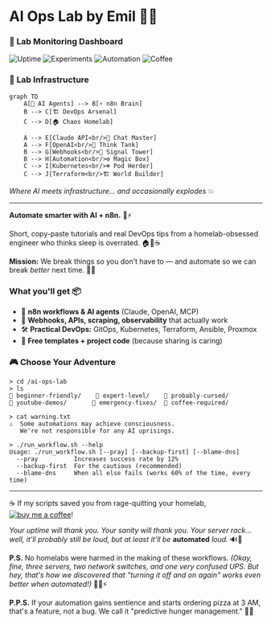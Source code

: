 # AI Ops Lab by Emil 🔧🤖

### 📡 Lab Monitoring Dashboard
![Uptime](https://img.shields.io/badge/Lab%20Uptime-99.9%25-brightgreen?style=for-the-badge)
![Experiments](https://img.shields.io/badge/Active%20Experiments-12-blue?style=for-the-badge)
![Automation](https://img.shields.io/badge/Tasks%20Automated-5.2k-orange?style=for-the-badge)
![Coffee](https://img.shields.io/badge/Coffee%20Level-Critical-red?style=for-the-badge)

### 🔬 Lab Infrastructure  
```mermaid
graph TD
    A[🤖 AI Agents] --> B[⚡ n8n Brain]
    B --> C[🏗️ DevOps Arsenal]
    C --> D[🏠 Chaos Homelab]
    
    A --> E[Claude API<br/>💬 Chat Master]
    A --> F[OpenAI<br/>🧠 Think Tank]
    B --> G[Webhooks<br/>📡 Signal Tower]
    B --> H[Automation<br/>⚙️ Magic Box]
    C --> I[Kubernetes<br/>☸️ Pod Herder]
    C --> J[Terraform<br/>🏗️ World Builder]
```
*Where AI meets infrastructure... and occasionally explodes* 💥

---

**Automate smarter with AI + n8n.** 🤖⚡

Short, copy-paste tutorials and real DevOps tips from a homelab-obsessed engineer who thinks sleep is overrated. 🏠🧪☕

**Mission:** We break things so you don't have to — and automate so we can break *better* next time. 🔁🔥

### What you'll get 📦
- 🧩 **n8n workflows & AI agents** (Claude, OpenAI, MCP)  
- 🔗 **Webhooks, APIs, scraping, observability** that actually work
- 🛠️ **Practical DevOps:** GitOps, Kubernetes, Terraform, Ansible, Proxmox  
- 🎁 **Free templates + project code** (because sharing is caring)

### 🎮 Choose Your Adventure
```
> cd /ai-ops-lab
> ls
📁 beginner-friendly/    📁 expert-level/    📁 probably-cursed/
📁 youtube-demos/       📁 emergency-fixes/  📁 coffee-required/

> cat warning.txt
⚠️  Some automations may achieve consciousness. 
   We're not responsible for any AI uprisings.

> ./run_workflow.sh --help
Usage: ./run_workflow.sh [--pray] [--backup-first] [--blame-dns]
  --pray          Increases success rate by 12%
  --backup-first  For the cautious (recommended)
  --blame-dns     When all else fails (works 60% of the time, every time)
```

---

☕️ If my scripts saved you from rage-quitting your homelab, [![buy me a coffee](https://img.shields.io/badge/buy%20me%20a%20coffee-yellow?logo=buymeacoffee&logoColor=white)](https://buymeacoffee.com/homeall)!

*Your uptime will thank you. Your sanity will thank you. Your server rack... well, it'll probably still be loud, but at least it'll be* **automated** *loud.* 🔊🤖

**P.S.** No homelabs were harmed in the making of these workflows. *(Okay, fine, three servers, two network switches, and one very confused UPS. But hey, that's how we discovered that "turning it off and on again" works even better when automated!)* 💾🔥⚡

**P.P.S.** If your automation gains sentience and starts ordering pizza at 3 AM, that's a feature, not a bug. We call it "predictive hunger management." 🍕🤖
